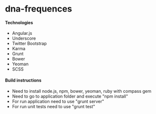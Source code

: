 dna-frequences
==============

#### Technologies
  - Angular.js
  - Underscore
  - Twitter Bootstrap
  - Karma
  - Grunt
  - Bower
  - Yeoman
  - SCSS

#### Build instructions
  - Need to install node.js, npm, bower, yeoman, ruby with compass gem
  - Need to go to application folder and execute "npm install"
  - For run application need to use "grunt server"
  - For run unit tests need to use "grunt test"